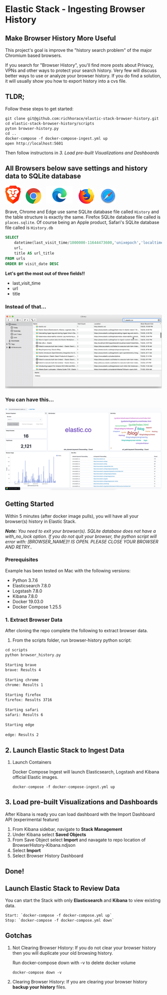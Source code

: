 # Elastic Stack - Ingesting Browser History

## Make Browser History More Useful

This project's goal is improve the "history search problem" of the major Chromium based browsers.

If you search for "Browser History", you'll find more posts about Privacy, VPNs and other ways to protect your search history. Very few will discuss better ways to use or analyze your browser history. If you do find a solution, it will usually show you how to export history into a cvs file.

## TLDR;
Follow these steps to get started:

```shell
git clone git@github.com:richhorace/elastic-stack-browser-history.git
cd elastic-stack-browser-history/scripts
pyton browser-history.py
cd ..
docker-compose -f docker-compose-ingest.yml up
open http://localhost:5601
```

Then follow instructons in *3. Load pre-built Visualizations and Dashboards*

## All Browsers below save settings and history data to SQLite database

<img src="./images/brave-logo.png" width="50">&nbsp;&nbsp;&nbsp;&nbsp;<img src="./images/chrome-logo.png" width="50">&nbsp;&nbsp;&nbsp;&nbsp;<img src="./images/edge-logo.png" width="85">&nbsp;&nbsp;&nbsp;&nbsp; <img src="./images/firefox-logo.png" width="50">&nbsp;&nbsp;&nbsp;&nbsp; <img src="./images/safari-logo.png" width="50"> 


Brave, Chrome and Edge use same SQLite database file called `History` and the table structure is exactly the same. Firefox SQLite database file called is `places.sqlite`. Of course being an Apple product, Safari's SQLite database file called is `History.db`

```sql
SELECT 
	datetime(last_visit_time/1000000-11644473600,'unixepoch','localtime') AS visit_date, 
	url, 
	title AS url_title  
FROM urls 
ORDER BY visit_date DESC
```

**Let's get the most out of three fields!!**
- last_visit_time
- url
- title

### Instead of that...
![](./images/BrowserHistory.png)

### You can have this...
![](./images/BrowserHistoryDashboard.png)


## Getting Started

Within 5 minutes (after docker image pulls), you will have all your browser(s) history in Elastic Stack.

<em>**Note:** You need to exit your browser(s). SQLite database does not have a with_no_lock option. If you do not quit your browser, the python script will error with: [BROWSER_NAME]!! IS OPEN. PLEASE CLOSE YOUR BROWSER AND RETRY..</em>

### Prerequisites

Example has been tested on Mac with the following versions:
- Python 3.7.6
- Elasticsearch 7.8.0
- Logstash 7.8.0
- Kibana 7.8.0
- Docker 19.03.0
- Docker Compose 1.25.5

### 1. Extract Browser Data

After cloning the repo complete the following to extract browser data.
1. From the scripts folder, run browser-history python script:

```shell
cd scripts
python browser_history.py

Starting brave
brave: Results 4

Starting chrome
chrome: Results 1

Starting firefox
firefox: Results 3716

Starting safari
safari: Results 6

Starting edge

edge: Results 2
```

## 2. Launch Elastic Stack to Ingest Data

1. Launch Containers

	Docker Compose Ingest will launch Elasticsearch, Logstash and Kibana official Elastic images.
	```shell
	docker-compose -f docker-compose-ingest.yml up
	```

## 3. Load pre-built Visualizations and Dashboards

After Kibana is ready you can load dashboard with the Import Dashboard API (experimental feature)
1. From Kibana sidebar, navigate to **Stack Management**
2. Under Kibana select **Saved Objects**
3. From Save Object select **Import** and navagate to repo location of BrowserHistory-Kibana.ndjson
4. Select **Import**
5. Select Browser History Dashboard

## Done!


## Launch Elastic Stack to Review Data
You can start the Stack with only **Elasticsearch** and **Kibana** to view existing data.

	Start: `docker-compose -f docker-compose.yml up`
	Stop: `docker-compose -f docker-compose.yml down`


## Gotchas
1. Not Clearing Browser History: If you do not clear your browser history then you will duplicate your old browsing history. 

	Run docker-compose down with -v to delete docker volume
	```shell
	docker-compose down -v
	```

2. Clearing Browser History: If you are clearing your browser history **backup your history** files. 